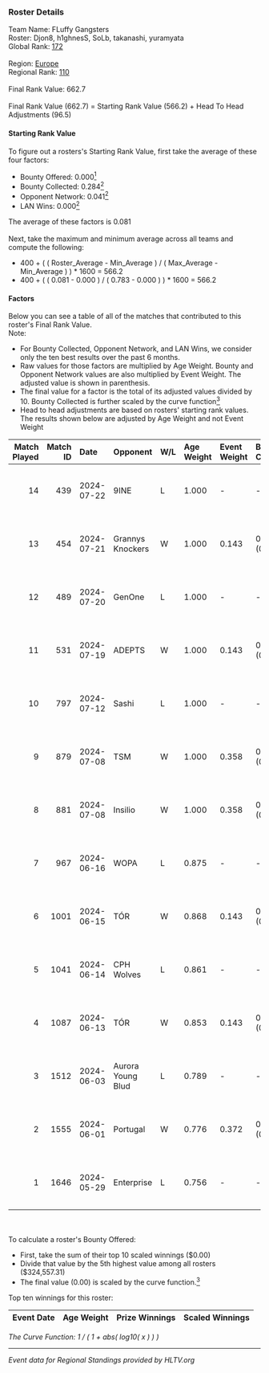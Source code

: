 ### Roster Details<br />
Team Name: FLuffy Gangsters<br />
Roster: Djon8, h1ghnesS, SoLb, takanashi, yuramyata<br />
Global Rank: [172](../standings_global.md)<br />
<br />
Region: [Europe]( ../standings_europe.md)<br />
Regional Rank: [110]( ../standings_europe.md)<br />
<br />
Final Rank Value:  662.7<br />
<br />
Final Rank Value (662.7) = Starting Rank Value (566.2) + Head To Head Adjustments (96.5)<br />

#### Starting Rank Value<br />
To figure out a rosters's Starting Rank Value, first take the average of these four factors:<br />
- Bounty Offered: 0.000[<sup>1</sup>](#table2)
- Bounty Collected: 0.284[<sup>2</sup>](#table1)
- Opponent Network: 0.041[<sup>2</sup>](#table1)
- LAN Wins: 0.000[<sup>2</sup>](#table1)

The average of these factors is 0.081<br />
<br />
Next, take the maximum and minimum average across all teams and compute the following:<br />
- 400 + ( ( Roster_Average - Min_Average ) / ( Max_Average - Min_Average ) ) * 1600 = 566.2
- 400 + ( ( 0.081 - 0.000 ) / ( 0.783 - 0.000 ) ) * 1600 = 566.2


#### Factors<br />
Below you can see a table of all of the matches that contributed to this roster's Final Rank Value.<br />
Note:<br />

- For Bounty Collected, Opponent Network, and LAN Wins, we consider only the ten best results over the past 6 months.
- Raw values for those factors are multiplied by Age Weight. Bounty and Opponent Network values are also multiplied by Event Weight. The adjusted value is shown in parenthesis.
- The final value for a factor is the total of its adjusted values divided by 10. Bounty Collected is further scaled by the curve function[<sup>3</sup>](#curveFunction)
- Head to head adjustments are based on rosters' starting rank values. The results shown below are adjusted by Age Weight and not Event Weight
<span id="table1"></span><br />


| Match Played | Match ID | Date       | Opponent          | W/L | Age Weight | Event Weight | Bounty Collected | Opponent Network | LAN Wins  | H2H Adj. | Roster                                      |
| -: | -: | :- | :- | :- | :- | :- | :- | :- | :- | -: | :- |
|           14 |      439 | 2024-07-22 | 9INE              | L   | 1.000      | -            | -                | -                | -         |    -5.14 | Djon8, h1ghnesS, SoLb, takanashi, yuramyata |
|           13 |      454 | 2024-07-21 | Grannys Knockers  | W   | 1.000      | 0.143        | 0.004 (0.001)    | 0.130 (0.019)    | 0 (0.000) |    20.72 | Djon8, h1ghnesS, SoLb, takanashi, yuramyata |
|           12 |      489 | 2024-07-20 | GenOne            | L   | 1.000      | -            | -                | -                | -         |   -21.44 | Djon8, h1ghnesS, SoLb, takanashi, yuramyata |
|           11 |      531 | 2024-07-19 | ADEPTS            | W   | 1.000      | 0.143        | 0.002 (0.000)    | 0.027 (0.004)    | 0 (0.000) |    14.65 | Djon8, h1ghnesS, SoLb, takanashi, yuramyata |
|           10 |      797 | 2024-07-12 | Sashi             | L   | 1.000      | -            | -                | -                | -         |    -1.45 | Djon8, h1ghnesS, SoLb, takanashi, yuramyata |
|            9 |      879 | 2024-07-08 | TSM               | W   | 1.000      | 0.358        | 0.040 (0.014)    | 0.354 (0.127)    | 0 (0.000) |    27.35 | Djon8, h1ghnesS, SoLb, takanashi, yuramyata |
|            8 |      881 | 2024-07-08 | Insilio           | W   | 1.000      | 0.358        | 0.023 (0.008)    | 0.561 (0.201)    | 0 (0.000) |    27.78 | Djon8, h1ghnesS, SoLb, takanashi, yuramyata |
|            7 |      967 | 2024-06-16 | WOPA              | L   | 0.875      | -            | -                | -                | -         |   -12.96 | Djon8, h1ghnesS, SoLb, takanashi, yuramyata |
|            6 |     1001 | 2024-06-15 | TÓR               | W   | 0.868      | 0.143        | 0.024 (0.003)    | 0.116 (0.014)    | 0 (0.000) |    22.87 | Djon8, h1ghnesS, SoLb, takanashi, yuramyata |
|            5 |     1041 | 2024-06-14 | CPH Wolves        | L   | 0.861      | -            | -                | -                | -         |    -6.54 | Djon8, h1ghnesS, SoLb, takanashi, yuramyata |
|            4 |     1087 | 2024-06-13 | TÓR               | W   | 0.853      | 0.143        | 0.024 (0.003)    | 0.116 (0.014)    | 0 (0.000) |    23.18 | Djon8, h1ghnesS, SoLb, takanashi, yuramyata |
|            3 |     1512 | 2024-06-03 | Aurora Young Blud | L   | 0.789      | -            | -                | -                | -         |    -5.35 | Djon8, h1ghnesS, SoLb, takanashi, yuramyata |
|            2 |     1555 | 2024-06-01 | Portugal          | W   | 0.776      | 0.372        | 0.003 (0.001)    | 0.120 (0.035)    | 0 (0.000) |    15.68 | Djon8, h1ghnesS, SoLb, takanashi, yuramyata |
|            1 |     1646 | 2024-05-29 | Enterprise        | L   | 0.756      | -            | -                | -                | -         |    -2.89 | Djon8, h1ghnesS, SoLb, takanashi, yuramyata |

<br />
<span id="table2"></span><br />
To calculate a roster's Bounty Offered:<br />

- First, take the sum of their top 10 scaled winnings ($0.00)
- Divide that value by the 5th highest value among all rosters ($324,557.31)
- The final value (0.00) is scaled by the curve function.[<sup>3</sup>](#curveFunction)

Top ten winnings for this roster:<br />

| Event Date | Age Weight | Prize Winnings | Scaled Winnings |
| :- | -: | :- | :- |


<span id="curveFunction"></span>_The Curve Function: 1 / ( 1 + abs( log10( x ) ) )_<br />

---
_Event data for Regional Standings provided by HLTV.org_<br />
